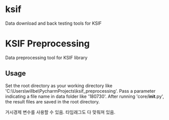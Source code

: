 # ksif
Data download and back testing tools for KSIF
# KSIF Preprocessing
Data preprocessing tool for KSIF library

## Usage
Set the root directory as your working directory like 'C:\Users\willbe\PycharmProjects\ksif_preprocessing'.
Pass a parameter indicating a file name in data folder like '180730'.
After running 'core/__init__.py', the result files are saved in the root directory.

거시경제 변수를 사용할 수 있음.
타임래그도 다 맞춰져 있음.
